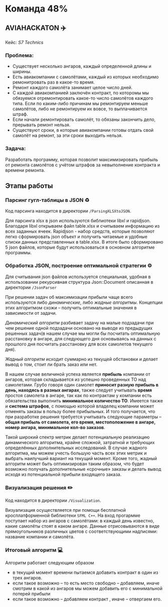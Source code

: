 # Команда 48%
## AVIAHACKATON  :airplane:
Кейс: *S7 Technics*
### Проблема:
* Существует несколько ангаров, каждый определенной длины и ширины.
* Есть авиакомпании с самолётами, каждый из которых необходимо ремонитровать раз в какое-то время.
* Ремонт каждого самолёта занимает целое число дней.
* С каждой авиакомпанией заключён контракт, по которомы мы обязуемся отремонтировать какое-то число самолётов каждого типа. Если по каким-либо причинам мы ремонтируем меньше самолётов, либо не ремонтируем их вовсе, то выплачивается штраф.
* Если начали ремонтировать самолёт, то обязаны закончить дело, прерывать ремонт нельзя.
* Существуют сроки, в которые авиакомпании готовы отдать свой самолёт на ремонт, за эти сроки выходить нельзя.
### Задача:
Разработать программу, которая позволит максимизировать прибыль от ремонта самолётов с учётом штрафов за невыполнение контракта и времени ремонта.
## Этапы работы
### Парсинг гугл-таблицы в JSON :recycle:
Код парсинга находится в директории ```/ParsingXLSXtoJSON```.

Для парсинга xlsx в json используются библиотеки libxl и rapidjson. Благодаря libxl открываем файл table.xlsx и считываем информацию из всех заданных ячеек. Rapidjson - набор средств, которые позволяют легко сформировать json объект и получить читаемые и удобные списки данных представленных в table.xlsx. В итоге было сформировано 5 json файлов, которые будут использоваться в основном алгоритме программы.
### Обработка JSON, построение оптимальной стратегии :gear:
Для считывания json файлов используется специальная, удобная в использовании рекурсивная структура Json::Document описанная в директории ```/JsonParser``` 

При решении задач об максимизации прибыли чаще всего используются либо *динамические*, либо *жадные алгоритмы*. Концепции этих алгоритмом схожи – получить оптимальные значения в зависимости от задачи. 

*Динамический алгоритм* разбивает задачу на малые подзадачи при чем решение одной подзадачи основано на выводе из предыдущих решенных задач(в нашем случае мы могли бы посчитать оптимальную расстановку в ангаре, для следующего дня основываясь на данных с прошлого дня посчитать расстановку для всех самолетов текущего дня).

*Жадный алгоритм* исходит суммарно из текущей обстановки и делает вывод о том, стоит ли брать заказ или нет.

В нашем случае величиной успеха является **прибыль** компании от ангаров, которая складывается из успешно проведенных ТО над самолетами. Грубо говоря один самолет **приносит разную прибыль в день, находясь в разных ангарах**, также следует учитывать **время** простоя самолета в ангаре, так как по контрактам у компании есть обязательства выполнить **минимальное количество ТО**. Имеется также и **система штрафов**, с помощью которой владелец компании может отменять заказы в пользу более прибыльных. И того получается, что при разработке решения требуется учитывать следующие параметры – **общая прибыль от самолета, его время, местоположение в ангаре, номер ангара, минимальное кол-во заказов**.

Такой широкий спектр метрик делает потенциальную реализацию динамического алгоритма, крайне сложной, затратной и требующих определённых дополнительных исследований. В случае жадного алгоритма, мы можем учесть большую часть всех этих метрик и выбрать наилучший вариант на текущий момент. Кроме того, жадный алгоритм может быть оптимизирован таким образом, что будет возможно получать дополнительные «срочные» заказы и делать вывод исходя из потенциальной прибыли входящего заказа.

### Визуализация решения :pencil2:
Код находится в директории ```/Visualization```.

Визуализация осуществляется при помощи бесплатной кросплатформенной библиотеки ```SFML C++```.
На вход прогармме поступает набор из ангаров с самолётами: в каждый день известно, какие самолёты стоят в каком ангаре.
Данные отрисовываются в виде прямоугольников различных цветов с соответствующими надписями: название компании и самолёта.

### Итоговый алгоритм :computer:
Алгоритм работает следующим образом
* в текущий момент времени пытаемся добавить контракт в один из трех ангаров.
* если такое возможно – то есть место свободно – добавляем, иначе смотрим в какой из ангаров мы можем добавить его с минимальной потерей прибыли
* если такое возможно – добавляем контракт , иначе – отвергаем его.
